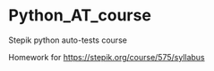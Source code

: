 # Python_AT_course
Stepik python auto-tests course

Homework for https://stepik.org/course/575/syllabus